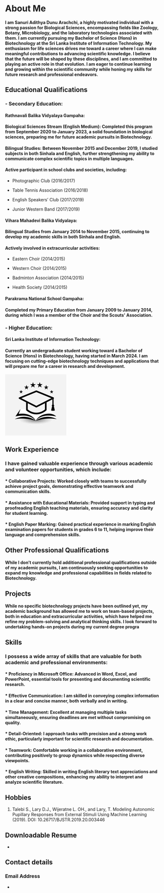 # About Me

#### I am Sanuri Adithya Dunu Arachchi, a highly motivated individual with a strong passion for Biological Sciences, encompassing fields like Zoology, Botany, Microbiology, and the laboratory technologies associated with them. I am currently pursuing my Bachelor of Science (Hons) in Biotechnology at the Sri Lanka Institute of Information Technology. My enthusiasm for life sciences drives me toward a career where I can make meaningful contributions to advancing scientific knowledge. I believe that the future will be shaped by these disciplines, and I am committed to playing an active role in that evolution. I am eager to continue learning and growing within the scientific community while honing my skills for future research and professional endeavors.



## Educational Qualifications

### - Secondary Education:

#### Rathnavali Balika Vidyalaya Gampaha:

#### Biological Sciences Stream (English Medium): Completed this program from September 2020 to January 2023, a solid foundation in biological sciences, preparing me for future academic pursuits in Biotechnology.

#### Bilingual Studies: Between November 2015 and December 2019, I studied subjects in both Sinhala and English, further strengthening my ability to communicate complex scientific topics in multiple languages.

#### Active participant in school clubs and societies, including:

- Photographic Club (2016/2017)

- Table Tennis Association (2016/2018)

- English Speakers’ Club (2017/2019)

- Junior Western Band (2017/2019)



#### Vihara Mahadevi Balika Vidyalaya:

#### Bilingual Studies from January 2014 to November 2015, continuing to develop my academic skills in both Sinhala and English.

#### Actively involved in extracurricular activities:

- Eastern Choir (2014/2015)

- Western Choir (2014/2015)

- Badminton Association (2014/2015)

- Health Society (2014/2015)



#### Parakrama National School Gampaha:

#### Completed my Primary Education from January 2009 to January 2014, during which I was a member of the Choir and the Scouts' Association.



### - Higher Education:

#### Sri Lanka Institute of Information Technology:

#### Currently an undergraduate student working toward a Bachelor of Science (Hons) in Biotechnology, having started in March 2024. I am focusing on cutting-edge biotechnology techniques and applications that will prepare me for a career in research and development.
               		 

![Education Qualification](https://github.com/Sanuri2003/Sanuri2003.github.io/blob/main/images/Education%20Qualification.jpg?raw=true)

## Work Experience

### I have gained valuable experience through various academic and volunteer opportunities, which include:

#### * Collaborative Projects: Worked closely with teams to successfully achieve project goals, demonstrating effective teamwork and communication skills.

#### * Assistance with Educational Materials: Provided support in typing and proofreading English teaching materials, ensuring accuracy and clarity for student learning.

#### * English Paper Marking: Gained practical experience in marking English examination papers for students in grades 6 to 11, helping improve their language and comprehension skills.

## Other Professional Qualifications

#### While I don’t currently hold additional professional qualifications outside of my academic pursuits, I am continuously seeking opportunities to expand my knowledge and professional capabilities in fields related to Biotechnology.

## Projects
#### While no specific biotechnology projects have been outlined yet, my academic background has allowed me to work on team-based projects, both in education and extracurricular activities, which have helped me refine my problem-solving and analytical thinking skills. I look forward to undertaking hands-on projects during my current degree progra 

## Skills

### I possess a wide array of skills that are valuable for both academic and professional environments:

#### * Proficiency in Microsoft Office: Advanced in Word, Excel, and PowerPoint, essential tools for presenting and documenting scientific research.

#### * Effective Communication: I am skilled in conveying complex information in a clear and concise manner, both verbally and in writing.

#### * Time Management: Excellent at managing multiple tasks simultaneously, ensuring deadlines are met without compromising on quality.

#### * Detail-Oriented: I approach tasks with precision and a strong work ethic, particularly important for scientific research and documentation.

#### * Teamwork: Comfortable working in a collaborative environment, contributing positively to group dynamics while respecting diverse viewpoints.

#### * English Writing: Skilled in writing English literary text appreciations and other creative compositions, enhancing my ability to interpret and analyze scientific literature.

## Hobbies
1. Talebi S., Lary D.J., Wijeratne L. OH., and Lary, T. Modeling Autonomic Pupillary Responses from External Stimuli Using Machine Learning (2019). DOI: 10.26717/BJSTR.2019.20.003446


## Downloadable Resume   
-
##  Contact details
### Email Address
-

